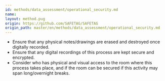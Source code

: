 ```yaml
---
id: methods/data_assessment/operational_security.md
name: 
layout: method.pug
origin: https://github.com/SAFETAG/SAFETAG
origin_path: master/en/methods/data_assessment/operational_security.md
---
```


  * Ensure that any physical notes/drawings are erased and destroyed once digitally recorded.
  * Ensure that any digital recordings of this process are kept secure and encrypted. 
  * Consider who has physical and visual access to the room where this process takes place, and if the room can be secured if this activity may span long/overnight breaks.

